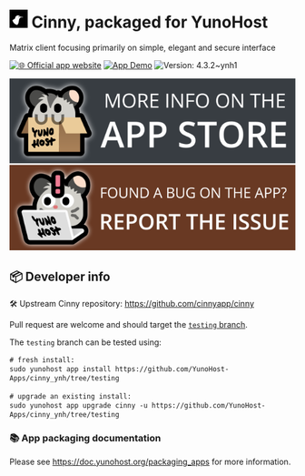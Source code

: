 <!--
N.B.: This README was automatically generated by <https://github.com/YunoHost/apps_tools/blob/main/readme_generator>
It shall NOT be edited by hand.
-->

<h1>
  <img src="https://raw.githubusercontent.com/YunoHost/apps/master/logos/cinny.png" width="32px" alt="Logo of Cinny">
  Cinny, packaged for YunoHost
</h1>

Matrix client focusing primarily on simple, elegant and secure interface

[![🌐 Official app website](https://img.shields.io/badge/Official_app_website-darkgreen?style=for-the-badge)](https://cinny.in)
[![App Demo](https://img.shields.io/badge/App_Demo-blue?style=for-the-badge)](https://app.cinny.in)
![Version: 4.3.2~ynh1](https://img.shields.io/badge/Version-4.3.2~ynh1-rgba(0,150,0,1)?style=for-the-badge)

[![📖 Looking for more info? Browse in YunoHost catalog](https://raw.githubusercontent.com/YunoHost/apps_tools/main/readme_generator/images/more_info.svg)](https://apps.yunohost.org/app/cinny)
[![📖 Found a bug? Report the issue](https://raw.githubusercontent.com/YunoHost/apps_tools/main/readme_generator/images/report_bugs.svg)](https://github.com/YunoHost-Apps/cinny_ynh/issues)

## 📦 Developer info

🛠️ Upstream Cinny repository: <https://github.com/cinnyapp/cinny>

Pull request are welcome and should target the [`testing` branch](https://github.com/YunoHost-Apps/cinny_ynh/tree/testing).

The `testing` branch can be tested using:
```
# fresh install:
sudo yunohost app install https://github.com/YunoHost-Apps/cinny_ynh/tree/testing

# upgrade an existing install:
sudo yunohost app upgrade cinny -u https://github.com/YunoHost-Apps/cinny_ynh/tree/testing
```

### 📚 App packaging documentation

Please see <https://doc.yunohost.org/packaging_apps> for more information.
